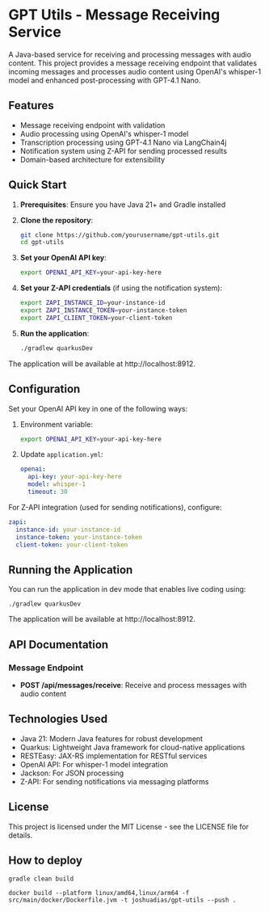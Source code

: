 # GPT Utils - Message Receiving Service

A Java-based service for receiving and processing messages with audio content. This project provides a message receiving endpoint that validates incoming messages and processes audio content using OpenAI's whisper-1 model and enhanced post-processing with GPT-4.1 Nano.

## Features

- Message receiving endpoint with validation
- Audio processing using OpenAI's whisper-1 model
- Transcription processing using GPT-4.1 Nano via LangChain4j
- Notification system using Z-API for sending processed results
- Domain-based architecture for extensibility

## Quick Start

1. **Prerequisites**: Ensure you have Java 21+ and Gradle installed

2. **Clone the repository**:
   ```bash
   git clone https://github.com/yourusername/gpt-utils.git
   cd gpt-utils
   ```

3. **Set your OpenAI API key**:
   ```bash
   export OPENAI_API_KEY=your-api-key-here
   ```

4. **Set your Z-API credentials** (if using the notification system):
   ```bash
   export ZAPI_INSTANCE_ID=your-instance-id
   export ZAPI_INSTANCE_TOKEN=your-instance-token
   export ZAPI_CLIENT_TOKEN=your-client-token
   ```

5. **Run the application**:
   ```bash
   ./gradlew quarkusDev
   ```

The application will be available at http://localhost:8912.

## Configuration

Set your OpenAI API key in one of the following ways:

1. Environment variable:
   ```bash
   export OPENAI_API_KEY=your-api-key-here
   ```

2. Update `application.yml`:
   ```yaml
   openai:
     api-key: your-api-key-here
     model: whisper-1
     timeout: 30
   ```

For Z-API integration (used for sending notifications), configure:

```yaml
zapi:
  instance-id: your-instance-id
  instance-token: your-instance-token
  client-token: your-client-token
```

## Running the Application

You can run the application in dev mode that enables live coding using:

```shell script
./gradlew quarkusDev
```

The application will be available at http://localhost:8912.

## API Documentation

### Message Endpoint

- **POST /api/messages/receive**: Receive and process messages with audio content

## Technologies Used

- Java 21: Modern Java features for robust development
- Quarkus: Lightweight Java framework for cloud-native applications
- RESTEasy: JAX-RS implementation for RESTful services
- OpenAI API: For whisper-1 model integration
- Jackson: For JSON processing
- Z-API: For sending notifications via messaging platforms

## License

This project is licensed under the MIT License - see the LICENSE file for details.

## How to deploy

```
gradle clean build

docker build --platform linux/amd64,linux/arm64 -f src/main/docker/Dockerfile.jvm -t joshuadias/gpt-utils --push .
```
